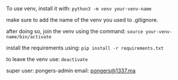 To use venv, install it with: ```python3 -m venv your-venv-name```

make sure to add the name of the venv you used to .gitignore.

after doing so, join the venv using the command: ```source your-venv-name/bin/activate```

install the requirements using: ```pip install -r requirements.txt```

to leave the venv use: ```deactivate```

super user: pongers-admin
email: pongers@1337.ma
